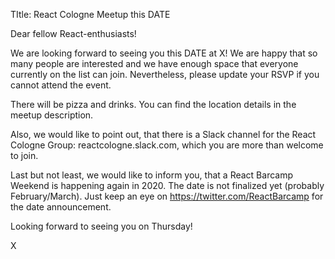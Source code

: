 TItle: React Cologne Meetup this DATE

Dear fellow React-enthusiasts!

We are looking forward to seeing you this DATE at X! We are happy that so many people are interested and we have enough space that everyone currently on the list can join. Nevertheless, please update your RSVP if you cannot attend the event.

There will be pizza and drinks. You can find the location details in the meetup description.

Also, we would like to point out, that there is a Slack channel for the React Cologne Group: reactcologne.slack.com, which you are more than welcome to join. 

Last but not least, we would like to inform you, that a React Barcamp Weekend is happening again in 2020. The date is not finalized yet (probably February/March). Just keep an eye on https://twitter.com/ReactBarcamp for the date announcement.

Looking forward to seeing you on Thursday!

X
